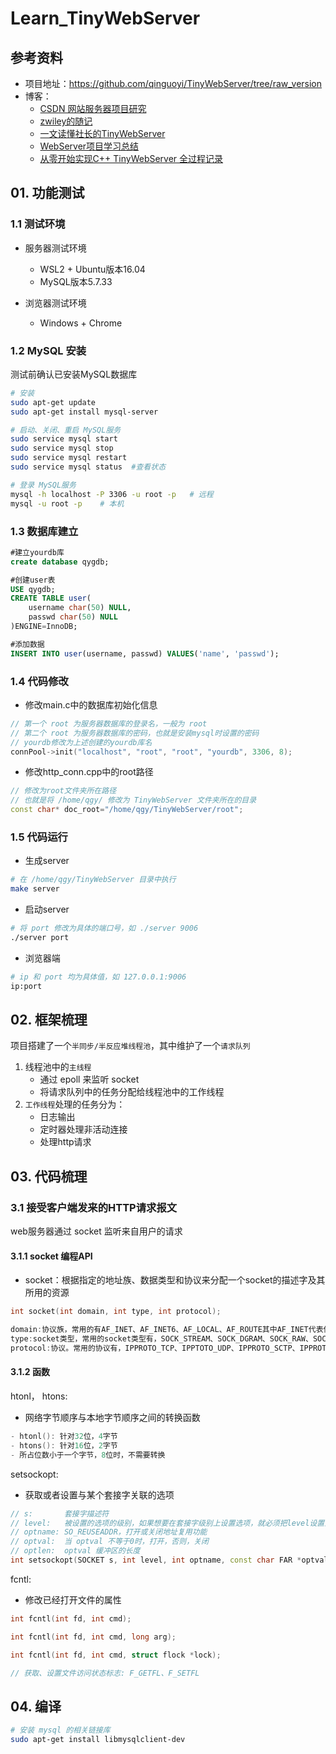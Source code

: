 # Learn_TinyWebServer

## 参考资料

- 项目地址：https://github.com/qinguoyi/TinyWebServer/tree/raw_version
- 博客：
    - [CSDN 网站服务器项目研究](https://blog.csdn.net/qq_59993282/category_12374990.html)
    - [zwiley的随记](https://zwiley.github.io/mybook/webserver/0%20%E9%A1%B9%E7%9B%AE%E6%A6%82%E8%BF%B0/)
    - [一文读懂社长的TinyWebServer](https://huixxi.github.io/2020/06/02/%E5%B0%8F%E7%99%BD%E8%A7%86%E8%A7%92%EF%BC%9A%E4%B8%80%E6%96%87%E8%AF%BB%E6%87%82%E7%A4%BE%E9%95%BF%E7%9A%84TinyWebServer/)
    - [WebServer项目学习总结](https://www.haoxx.site/article/110)
    - [从零开始实现C++ TinyWebServer 全过程记录](https://blog.csdn.net/weixin_51322383/article/details/130464403)

## 01. 功能测试

### 1.1 测试环境

- 服务器测试环境
    - WSL2 + Ubuntu版本16.04
    - MySQL版本5.7.33

- 浏览器测试环境
    - Windows + Chrome

### 1.2 MySQL 安装

测试前确认已安装MySQL数据库

```sh
# 安装
sudo apt-get update
sudo apt-get install mysql-server

# 启动、关闭、重启 MySQL服务
sudo service mysql start
sudo service mysql stop
sudo service mysql restart
sudo service mysql status  #查看状态

# 登录 MySQL服务
mysql -h localhost -P 3306 -u root -p   # 远程  
mysql -u root -p    # 本机
```

### 1.3 数据库建立

```sql
#建立yourdb库
create database qygdb;

#创建user表
USE qygdb;
CREATE TABLE user(
    username char(50) NULL,
    passwd char(50) NULL
)ENGINE=InnoDB;

#添加数据
INSERT INTO user(username, passwd) VALUES('name', 'passwd');
```
### 1.4 代码修改

- 修改main.c中的数据库初始化信息

```cpp
// 第一个 root 为服务器数据库的登录名，一般为 root
// 第二个 root 为服务器数据库的密码，也就是安装mysql时设置的密码
// yourdb修改为上述创建的yourdb库名
connPool->init("localhost", "root", "root", "yourdb", 3306, 8);
```

- 修改http_conn.cpp中的root路径
```cpp
// 修改为root文件夹所在路径
// 也就是将 /home/qgy/ 修改为 TinyWebServer 文件夹所在的目录
const char* doc_root="/home/qgy/TinyWebServer/root";
```

### 1.5 代码运行

- 生成server

```sh
# 在 /home/qgy/TinyWebServer 目录中执行
make server
```

- 启动server

```sh
# 将 port 修改为具体的端口号，如 ./server 9006
./server port
```

- 浏览器端
```sh
# ip 和 port 均为具体值，如 127.0.0.1:9006
ip:port
```

## 02. 框架梳理

项目搭建了一个`半同步/半反应堆线程池`，其中维护了一个`请求队列`
1. 线程池中的`主线程`
    - 通过 epoll 来监听 socket
    - 将请求队列中的任务分配给线程池中的工作线程
2. `工作线程`处理的任务分为：
    - 日志输出
    - 定时器处理非活动连接
    - 处理http请求

## 03. 代码梳理

### 3.1 接受客户端发来的HTTP请求报文

web服务器通过 socket 监听来自用户的请求

#### 3.1.1 socket 编程API

- socket：根据指定的地址族、数据类型和协议来分配一个socket的描述字及其所用的资源

```cpp
int socket(int domain, int type, int protocol);

domain:协议族，常用的有AF_INET、AF_INET6、AF_LOCAL、AF_ROUTE其中AF_INET代表使用ipv4地址
type:socket类型，常用的socket类型有，SOCK_STREAM、SOCK_DGRAM、SOCK_RAW、SOCK_PACKET、SOCK_SEQPACKET等
protocol:协议。常用的协议有，IPPROTO_TCP、IPPTOTO_UDP、IPPROTO_SCTP、IPPROTO_TIPC等
```

#### 3.1.2 函数

htonl， htons:
- 网络字节顺序与本地字节顺序之间的转换函数
```cpp
- htonl(): 针对32位，4字节
- htons(): 针对16位，2字节
- 所占位数小于一个字节，8位时，不需要转换
```

setsockopt:
- 获取或者设置与某个套接字关联的选项
```cpp
// s:       套接字描述符
// level:   被设置的选项的级别，如果想要在套接字级别上设置选项，就必须把level设置为 SOL_SOCKET
// optname: SO_REUSEADDR，打开或关闭地址复用功能
// optval:  当 optval 不等于0时，打开，否则，关闭
// optlen:  optval 缓冲区的长度
int setsockopt(SOCKET s, int level, int optname, const char FAR *optval, int optlen);
```

fcntl:
- 修改已经打开文件的属性
```cpp
int fcntl(int fd, int cmd);

int fcntl(int fd, int cmd, long arg);         

int fcntl(int fd, int cmd, struct flock *lock);

// 获取、设置文件访问状态标志: F_GETFL、F_SETFL
```

## 04. 编译

```sh
# 安装 mysql 的相关链接库
sudo apt-get install libmysqlclient-dev
```